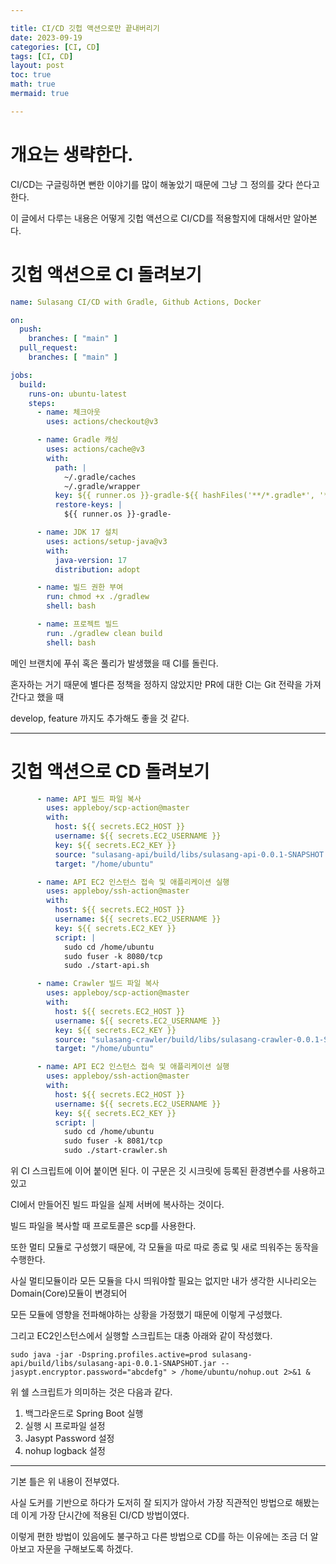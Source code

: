 ```yaml
---

title: CI/CD 깃헙 액션으로만 끝내버리기
date: 2023-09-19
categories: [CI, CD]
tags: [CI, CD]
layout: post
toc: true
math: true
mermaid: true

---
```


# 개요는 생략한다.

CI/CD는 구글링하면 뻔한 이야기를 많이 해놓았기 때문에 그냥 그 정의를 갖다 쓴다고 한다.

이 글에서 다루는 내용은 어떻게 깃헙 액션으로 CI/CD를 적용할지에 대해서만 알아본다.

# 깃헙 액션으로 CI 돌려보기

```yml
name: Sulasang CI/CD with Gradle, Github Actions, Docker

on:
  push:
    branches: [ "main" ]
  pull_request:
    branches: [ "main" ]

jobs:
  build:
    runs-on: ubuntu-latest
    steps:
      - name: 체크아웃
        uses: actions/checkout@v3

      - name: Gradle 캐싱
        uses: actions/cache@v3
        with:
          path: |
            ~/.gradle/caches
            ~/.gradle/wrapper
          key: ${{ runner.os }}-gradle-${{ hashFiles('**/*.gradle*', '**/gradle-wrapper.properties') }}
          restore-keys: |
            ${{ runner.os }}-gradle-

      - name: JDK 17 설치
        uses: actions/setup-java@v3
        with:
          java-version: 17
          distribution: adopt

      - name: 빌드 권한 부여
        run: chmod +x ./gradlew
        shell: bash

      - name: 프로젝트 빌드
        run: ./gradlew clean build
        shell: bash
```

메인 브랜치에 푸쉬 혹은 풀리가 발생했을 때 CI를 돌린다.

혼자하는 거기 때문에 별다른 정책을 정하지 않았지만 PR에 대한 CI는 Git 전략을 가져간다고 했을 때

develop, feature 까지도 추가해도 좋을 것 같다.

---

# 깃헙 액션으로 CD 돌려보기

```yml
      - name: API 빌드 파일 복사
        uses: appleboy/scp-action@master
        with:
          host: ${{ secrets.EC2_HOST }}
          username: ${{ secrets.EC2_USERNAME }}
          key: ${{ secrets.EC2_KEY }}
          source: "sulasang-api/build/libs/sulasang-api-0.0.1-SNAPSHOT.jar"
          target: "/home/ubuntu"

      - name: API EC2 인스턴스 접속 및 애플리케이션 실행
        uses: appleboy/ssh-action@master
        with:
          host: ${{ secrets.EC2_HOST }}
          username: ${{ secrets.EC2_USERNAME }}
          key: ${{ secrets.EC2_KEY }}
          script: |
            sudo cd /home/ubuntu
            sudo fuser -k 8080/tcp
            sudo ./start-api.sh

      - name: Crawler 빌드 파일 복사
        uses: appleboy/scp-action@master
        with:
          host: ${{ secrets.EC2_HOST }}
          username: ${{ secrets.EC2_USERNAME }}
          key: ${{ secrets.EC2_KEY }}
          source: "sulasang-crawler/build/libs/sulasang-crawler-0.0.1-SNAPSHOT.jar"
          target: "/home/ubuntu"

      - name: API EC2 인스턴스 접속 및 애플리케이션 실행
        uses: appleboy/ssh-action@master
        with:
          host: ${{ secrets.EC2_HOST }}
          username: ${{ secrets.EC2_USERNAME }}
          key: ${{ secrets.EC2_KEY }}
          script: |
            sudo cd /home/ubuntu
            sudo fuser -k 8081/tcp
            sudo ./start-crawler.sh
```

위 CI 스크립트에 이어 붙이면 된다. 이 구문은 깃 시크릿에 등록된 환경변수를 사용하고 있고

CI에서 만들어진 빌드 파일을 실제 서버에 복사하는 것이다.

빌드 파일을 복사할 때 프로토콜은 scp를 사용한다.

또한 멀티 모듈로 구성했기 때문에, 각 모듈을 따로 따로 종료 및 새로 띄워주는 동작을 수행한다.

사실 멀티모듈이라 모든 모듈을 다시 띄워야할 필요는 없지만 내가 생각한 시나리오는 Domain(Core)모듈이 변경되어

모든 모듈에 영향을 전파해야하는 상황을 가정했기 때문에 이렇게 구성했다.

그리고 EC2인스턴스에서 실행할 스크립트는 대충 아래와 같이 작성했다.

```shell
sudo java -jar -Dspring.profiles.active=prod sulasang-api/build/libs/sulasang-api-0.0.1-SNAPSHOT.jar --jasypt.encryptor.password="abcdefg" > /home/ubuntu/nohup.out 2>&1 &
```

위 쉘 스크립트가 의미하는 것은 다음과 같다.

1. 백그라운드로 Spring Boot 실행
2. 실행 시 프로파일 설정
3. Jasypt Password 설정
4. nohup logback 설정

---

기본 틀은 위 내용이 전부였다.

사실 도커를 기반으로 하다가 도저히 잘 되지가 않아서 가장 직관적인 방법으로 해봤는데 이게 가장 단시간에 적용된 CI/CD 방법이였다.

이렇게 편한 방법이 있음에도 불구하고 다른 방법으로 CD를 하는 이유에는 조금 더 알아보고 자문을 구해보도록 하겠다.

